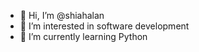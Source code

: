 - 👋 Hi, I’m @shiahalan
- 👀 I’m interested in software development
- 🌱 I’m currently learning Python
